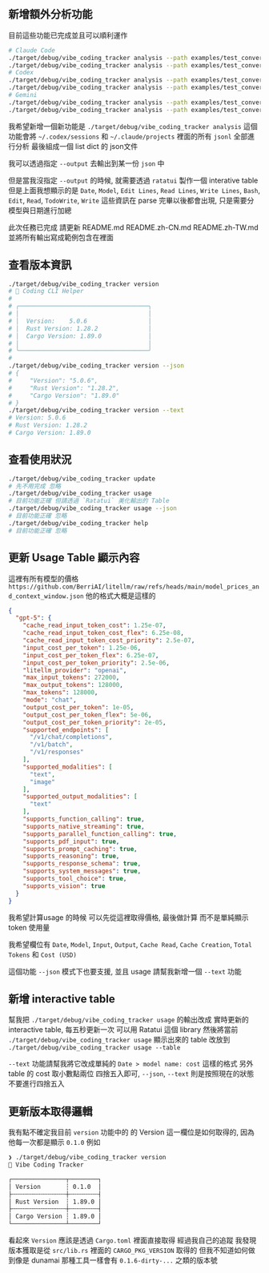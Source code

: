 ## 新增額外分析功能

目前這些功能已完成並且可以順利運作

```bash
# Claude Code
./target/debug/vibe_coding_tracker analysis --path examples/test_conversation.jsonl
./target/debug/vibe_coding_tracker analysis --path examples/test_conversation.jsonl --output examples/analysis_result.json
# Codex
./target/debug/vibe_coding_tracker analysis --path examples/test_conversation_oai.jsonl
./target/debug/vibe_coding_tracker analysis --path examples/test_conversation_oai.jsonl --output examples/analysis_result_oai.json
# Gemini
./target/debug/vibe_coding_tracker analysis --path examples/test_conversation_gemini.json
./target/debug/vibe_coding_tracker analysis --path examples/test_conversation_gemini.json --output examples/analysis_result_gemini.json
```

我希望新增一個新功能是 `./target/debug/vibe_coding_tracker analysis`
這個功能會將 `~/.codex/sessions` 和 `~/.claude/projects` 裡面的所有 `jsonl` 全部進行分析
最後組成一個 list dict 的 json文件

我可以透過指定 `--output` 去輸出到某一份 `json` 中

但是當我沒指定 `--output` 的時候, 就需要透過 `ratatui` 製作一個 interative table
但是上面我想顯示的是
`Date`, `Model`, `Edit Lines`, `Read Lines`, `Write Lines`, `Bash`, `Edit`, `Read`, `TodoWrite`, `Write`
這些資訊在 parse 完畢以後都會出現, 只是需要分模型與日期進行加總

此次任務已完成 請更新 README.md README.zh-CN.md README.zh-TW.md 並將所有輸出寫成範例包含在裡面

## 查看版本資訊

```bash
./target/debug/vibe_coding_tracker version
# 🚀 Coding CLI Helper
#
# ╭────────────────────────────────────╮
# │                                    │
# │  Version:    5.0.6                 │
# │  Rust Version: 1.28.2              │
# │  Cargo Version: 1.89.0             │
# │                                    │
# ╰────────────────────────────────────╯
#
./target/debug/vibe_coding_tracker version --json
# {
#     "Version": "5.0.6",
#     "Rust Version": "1.28.2",
#     "Cargo Version": "1.89.0"
# }
./target/debug/vibe_coding_tracker version --text
# Version: 5.0.6
# Rust Version: 1.28.2
# Cargo Version: 1.89.0
```

## 查看使用狀況

```bash
./target/debug/vibe_coding_tracker update
# 先不用完成 忽略
./target/debug/vibe_coding_tracker usage
# 目前功能正確 但請透過 `Ratatui` 美化輸出的 Table
./target/debug/vibe_coding_tracker usage --json
# 目前功能正確 忽略
./target/debug/vibe_coding_tracker help
# 目前功能正確 忽略
```

## 更新 Usage Table 顯示內容

這裡有所有模型的價格 `https://github.com/BerriAI/litellm/raw/refs/heads/main/model_prices_and_context_window.json`
他的格式大概是這樣的

```json
{
  "gpt-5": {
    "cache_read_input_token_cost": 1.25e-07,
    "cache_read_input_token_cost_flex": 6.25e-08,
    "cache_read_input_token_cost_priority": 2.5e-07,
    "input_cost_per_token": 1.25e-06,
    "input_cost_per_token_flex": 6.25e-07,
    "input_cost_per_token_priority": 2.5e-06,
    "litellm_provider": "openai",
    "max_input_tokens": 272000,
    "max_output_tokens": 128000,
    "max_tokens": 128000,
    "mode": "chat",
    "output_cost_per_token": 1e-05,
    "output_cost_per_token_flex": 5e-06,
    "output_cost_per_token_priority": 2e-05,
    "supported_endpoints": [
      "/v1/chat/completions",
      "/v1/batch",
      "/v1/responses"
    ],
    "supported_modalities": [
      "text",
      "image"
    ],
    "supported_output_modalities": [
      "text"
    ],
    "supports_function_calling": true,
    "supports_native_streaming": true,
    "supports_parallel_function_calling": true,
    "supports_pdf_input": true,
    "supports_prompt_caching": true,
    "supports_reasoning": true,
    "supports_response_schema": true,
    "supports_system_messages": true,
    "supports_tool_choice": true,
    "supports_vision": true
  }
}
```

我希望計算usage 的時候 可以先從這裡取得價格, 最後做計算
而不是單純顯示 token 使用量

我希望欄位有 `Date`, `Model`, `Input`, `Output`, `Cache Read`, `Cache Creation`, `Total Tokens` 和 `Cost (USD)`

這個功能 `--json` 模式下也要支援, 並且 usage 請幫我新增一個 `--text` 功能

## 新增 interactive table

幫我把 `./target/debug/vibe_coding_tracker usage` 的輸出改成 實時更新的 interactive table, 每五秒更新一次
可以用 Ratatui 這個 library
然後將當前 `./target/debug/vibe_coding_tracker usage` 顯示出來的 table 改放到 `./target/debug/vibe_coding_tracker usage --table`

`--text` 功能請幫我將它改成單純的 `Date > model name: cost` 這樣的格式
另外 table 的 cost 取小數點兩位 四捨五入即可, `--json`, `--text` 則是按照現在的狀態 不要進行四捨五入

## 更新版本取得邏輯

我有點不確定我目前 `version` 功能中的 的 Version 這一欄位是如何取得的, 因為他每一次都是顯示 `0.1.0`
例如
```bash
❯ ./target/debug/vibe_coding_tracker version
🚀 Vibe Coding Tracker

┌───────────────┬────────┐
│ Version       ┆ 0.1.0  │
├╌╌╌╌╌╌╌╌╌╌╌╌╌╌╌┼╌╌╌╌╌╌╌╌┤
│ Rust Version  ┆ 1.89.0 │
├╌╌╌╌╌╌╌╌╌╌╌╌╌╌╌┼╌╌╌╌╌╌╌╌┤
│ Cargo Version ┆ 1.89.0 │
└───────────────┴────────┘
```
看起來 `Version` 應該是透過 `Cargo.toml` 裡面直接取得
經過我自己的追蹤 我發現版本獲取是從 `src/lib.rs` 裡面的 `CARGO_PKG_VERSION` 取得的
但我不知道如何做到像是 dunamai 那種工具一樣會有 `0.1.6-dirty-...` 之類的版本號
